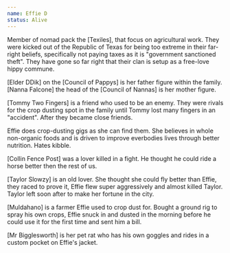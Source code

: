 ```yaml
---
name: Effie D
status: Alive
---
```


Member of nomad pack the [Texiles], that focus on agricultural work. They were kicked out of the Republic of Texas for being too extreme in their far-right beliefs, specifically not paying taxes as it is "government sanctioned theft". They have gone so far right that their clan is setup as a free-love hippy commune. 

[Elder DDik] on the [Council of Pappys] is her father figure within the family. [Nanna Falcone] the head of the [Council of Nannas] is her mother figure.

[Tommy Two Fingers] is a friend who used to be an enemy. They were rivals for the crop dusting spot in the family until Tommy lost many fingers in an "accident". After they became close friends.

Effie does crop-dusting gigs as she can find them. She believes in whole non-organic foods and is driven to improve everbodies lives through better nutrition. Hates kibble.

[Collin Fence Post] was a lover killed in a fight. He thought he could ride a horse better then the rest of us.

[Taylor Slowzy] is an old lover. She thought she could fly better than Effie, they raced to prove it, Effie flew super aggressively and almost killed Taylor. Taylor left soon after to make her fortune in the city.   

[Muldahano] is a farmer Effie used to crop dust for. Bought a ground rig to spray his own crops, Effie snuck in and dusted in the morning before he could use it for the first time and sent him a bill.

[Mr Bigglesworth] is her pet rat who has his own goggles and rides in a custom pocket on Effie's jacket.
